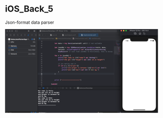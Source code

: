 # iOS_Back_5
Json-format data parser

![](https://github.com/QueenieCplusplus/iOS_Back_5/raw/main/output.png)
